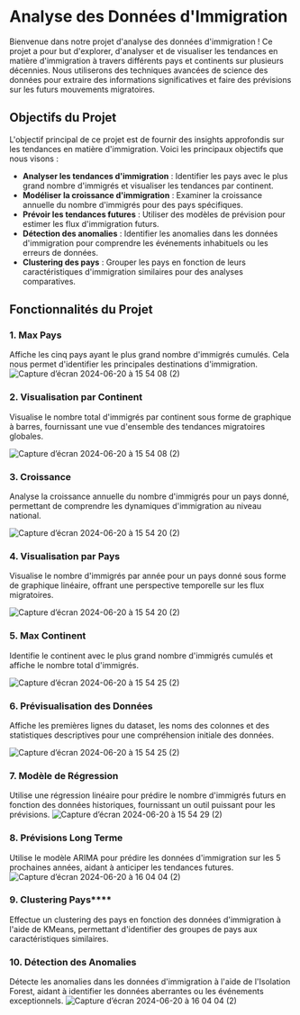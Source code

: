 # Analyse des Données d'Immigration

Bienvenue dans notre projet d'analyse des données d'immigration ! Ce projet a pour but d'explorer, d'analyser et de visualiser les tendances en matière d'immigration à travers différents pays et continents sur plusieurs décennies. Nous utiliserons des techniques avancées de science des données pour extraire des informations significatives et faire des prévisions sur les futurs mouvements migratoires.

## Objectifs du Projet

L'objectif principal de ce projet est de fournir des insights approfondis sur les tendances en matière d'immigration. Voici les principaux objectifs que nous visons :

- **Analyser les tendances d'immigration** : Identifier les pays avec le plus grand nombre d'immigrés et visualiser les tendances par continent.
- **Modéliser la croissance d'immigration** : Examiner la croissance annuelle du nombre d'immigrés pour des pays spécifiques.
- **Prévoir les tendances futures** : Utiliser des modèles de prévision pour estimer les flux d'immigration futurs.
- **Détection des anomalies** : Identifier les anomalies dans les données d'immigration pour comprendre les événements inhabituels ou les erreurs de données.
- **Clustering des pays** : Grouper les pays en fonction de leurs caractéristiques d'immigration similaires pour des analyses comparatives.

## Fonctionnalités du Projet

### 1. Max Pays
Affiche les cinq pays ayant le plus grand nombre d'immigrés cumulés. Cela nous permet d'identifier les principales destinations d'immigration.
![Capture d’écran 2024-06-20 à 15 54 08 (2)](https://github.com/watara13/Analyse_immigration/assets/171569734/91ace847-d590-4419-b791-2e4fa489a9f7)



### 2. Visualisation par Continent
Visualise le nombre total d'immigrés par continent sous forme de graphique à barres, fournissant une vue d'ensemble des tendances migratoires globales.

![Capture d’écran 2024-06-20 à 15 54 08 (2)](https://github.com/watara13/Analyse_immigration/assets/171569734/30b77128-d867-4c45-a20b-a6cab3e4d773)



### 3. Croissance
Analyse la croissance annuelle du nombre d'immigrés pour un pays donné, permettant de comprendre les dynamiques d'immigration au niveau national.

![Capture d’écran 2024-06-20 à 15 54 20 (2)](https://github.com/watara13/Analyse_immigration/assets/171569734/e5bab960-14a2-483d-a119-6f44198ecaf1)

### 4. Visualisation par Pays
Visualise le nombre d'immigrés par année pour un pays donné sous forme de graphique linéaire, offrant une perspective temporelle sur les flux migratoires.

![Capture d’écran 2024-06-20 à 15 54 20 (2)](https://github.com/watara13/Analyse_immigration/assets/171569734/34fe9702-8584-4f99-9be1-80e4de1cb3b7)


### 5. Max Continent
Identifie le continent avec le plus grand nombre d'immigrés cumulés et affiche le nombre total d'immigrés.

![Capture d’écran 2024-06-20 à 15 54 25 (2)](https://github.com/watara13/Analyse_immigration/assets/171569734/0bdc8bd4-7325-4316-be2a-130ccd5dd3ef)


### 6. Prévisualisation des Données
Affiche les premières lignes du dataset, les noms des colonnes et des statistiques descriptives pour une compréhension initiale des données.

![Capture d’écran 2024-06-20 à 15 54 25 (2)](https://github.com/watara13/Analyse_immigration/assets/171569734/1ccfed6f-c63d-4828-a426-5b752a4ce61d)


### 7. Modèle de Régression
Utilise une régression linéaire pour prédire le nombre d'immigrés futurs en fonction des données historiques, fournissant un outil puissant pour les prévisions.
![Capture d’écran 2024-06-20 à 15 54 29 (2)](https://github.com/watara13/Analyse_immigration/assets/171569734/6e54f815-b442-46bb-bf7b-f7136afda4cd)


### 8. Prévisions Long Terme
Utilise le modèle ARIMA pour prédire les données d'immigration sur les 5 prochaines années, aidant à anticiper les tendances futures.
![Capture d’écran 2024-06-20 à 16 04 04 (2)](https://github.com/watara13/Analyse_immigration/assets/171569734/ac3c3a39-3402-4330-9086-e316b56a38c7)



### 9. Clustering Pays****
Effectue un clustering des pays en fonction des données d'immigration à l'aide de KMeans, permettant d'identifier des groupes de pays aux caractéristiques similaires.

### 10. Détection des Anomalies
Détecte les anomalies dans les données d'immigration à l'aide de l'Isolation Forest, aidant à identifier les données aberrantes ou les événements exceptionnels.
![Capture d’écran 2024-06-20 à 16 04 04 (2)](https://github.com/watara13/Analyse_immigration/assets/171569734/d1529fa5-a507-47a9-9688-66402bb48a42)


